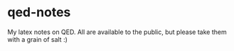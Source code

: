 # qed-notes
My latex notes on QED. All are available to the public, but please take them with a grain of salt :)
